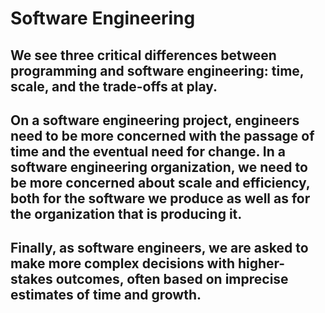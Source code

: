 # Software Engineering

## We see three critical differences between programming and software engineering: time, scale, and the trade-offs at play. 
## On a software engineering project, engineers need to be more concerned with the passage of time and the eventual need for change. In a software engineering organization, we need to be more concerned about scale and efficiency, both for the software we produce as well as for the organization that is producing it. 
## Finally, as software engineers, we are asked to make more complex decisions with higher-stakes outcomes, often based on imprecise estimates of time and growth.
